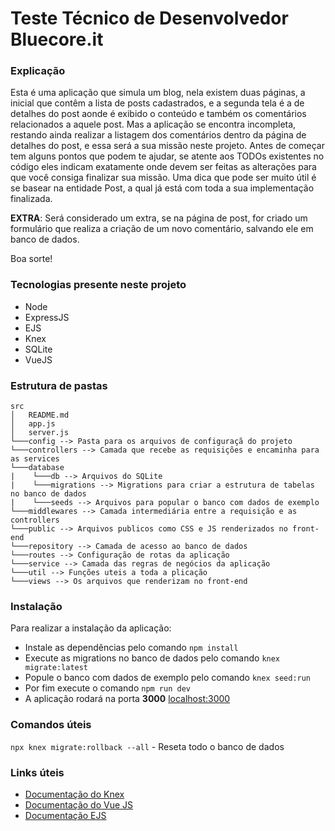 # Teste Técnico de Desenvolvedor Bluecore.it

### Explicação
Esta é uma aplicação que simula um blog, nela existem duas páginas, a inicial que contêm a lista de posts cadastrados, e a segunda tela é a de detalhes do post aonde é exibido o conteúdo e também os comentários relacionados a aquele post. Mas a aplicação se encontra incompleta, restando ainda realizar a listagem dos comentários dentro da página de detalhes do post, e essa será a sua missão neste projeto.
Antes de começar tem alguns pontos que podem te ajudar, se atente aos TODOs existentes no código eles indicam exatamente onde devem ser feitas as alterações para que você consiga finalizar sua missão. Uma dica que pode ser muito útil é se basear na entidade Post, a qual já está com toda a sua implementação finalizada.

**EXTRA**: Será considerado um extra, se na página de post, for criado um formulário que realiza a criação de um novo comentário, salvando ele em banco de dados.

Boa sorte!

### Tecnologias presente neste projeto
  - Node
  - ExpressJS
  - EJS
  - Knex
  - SQLite
  - VueJS

### Estrutura de pastas
```
src
│   README.md
│   app.js    
│   server.js
└───config --> Pasta para os arquivos de configuraçã do projeto
└───controllers --> Camada que recebe as requisições e encaminha para as services
└───database
|    └───db --> Arquivos do SQLite
|    └───migrations --> Migrations para criar a estrutura de tabelas no banco de dados
|    └───seeds --> Arquivos para popular o banco com dados de exemplo
└───middlewares --> Camada intermediária entre a requisição e as controllers
└───public --> Arquivos publicos como CSS e JS renderizados no front-end
└───repository --> Camada de acesso ao banco de dados
└───routes --> Configuração de rotas da aplicação
└───service --> Camada das regras de negócios da aplicação
└───util --> Funções uteis a toda a plicação
└───views --> Os arquivos que renderizam no front-end
```
### Instalação
Para realizar a instalação da aplicação:
 - Instale as dependências pelo comando `npm install`
 - Execute as migrations no banco de dados pelo comando `knex migrate:latest`
 - Popule o banco com dados de exemplo pelo comando `knex seed:run`
 - Por fim execute o comando `npm run dev`
 - A aplicação rodará na porta **3000** [localhost:3000](http://localhost:3000)

 ### Comandos úteis
`npx knex migrate:rollback --all` - Reseta todo o banco de dados

### Links úteis
- [Documentação do Knex](https://knexjs.org/guide/)
- [Documentação do Vue JS](https://vuejs.org/guide/introduction.html)
- [Documentação EJS](https://ejs.co/#install)
